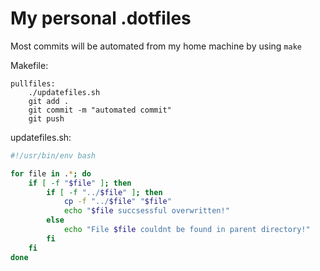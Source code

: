 # My personal .dotfiles

Most commits will be automated from my home machine by using ``make``

Makefile:
```make
pullfiles:
    ./updatefiles.sh
    git add .
    git commit -m "automated commit"
    git push

```

updatefiles.sh:
```bash
#!/usr/bin/env bash

for file in .*; do
    if [ -f "$file" ]; then
        if [ -f "../$file" ]; then
            cp -f "../$file" "$file"
            echo "$file succsessful overwritten!"
        else
            echo "File $file couldnt be found in parent directory!"
        fi
    fi
done

```
